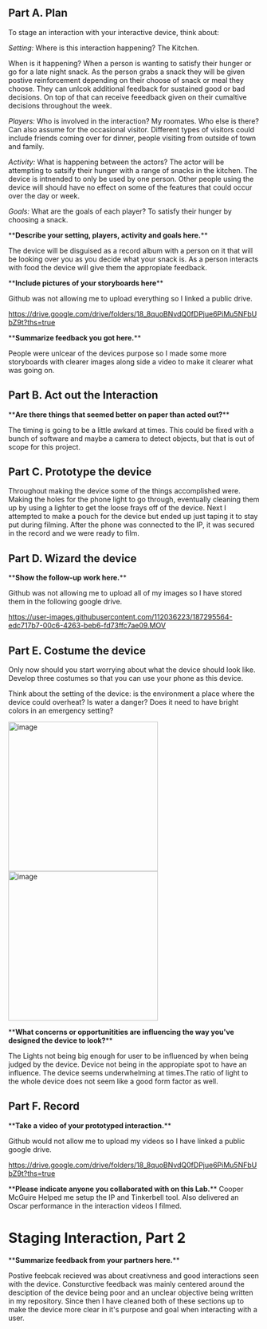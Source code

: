 

## Part A. Plan 

To stage an interaction with your interactive device, think about:

_Setting:_ Where is this interaction happening? The Kitchen.

When is it happening? When a person is wanting to satisfy their hunger or go for a late night snack. As the person grabs a snack they will be given postive reinforcement depending on their choose of snack or meal they choose. They can unlcok additional feedback for sustained good or bad decisions. On top of that can receive feeedback given on their cumaltive decisions throughout the week.

_Players:_ Who is involved in the interaction? My roomates. 
Who else is there? Can also assume for the occasional visitor. Different types of visitors could include friends coming over for dinner, people visiting from outside of town and family.

_Activity:_ 
What is happening between the actors? 
The actor will be attempting to satsify their hunger with a range of snacks in the kitchen. The device is intnended to only be used by one person. Other people using the device will should have no effect on some of the features that could occur over the day or week.

_Goals:_ 
What are the goals of each player?
To satisfy their hunger by choosing a snack.


\*\***Describe your setting, players, activity and goals here.**\*\*

 The device will be disguised as a record album with a person on it that will be looking over you as you decide what your snack is. As a person interacts with food the device will give them the appropiate feedback.

\*\***Include pictures of your storyboards here**\*\*

Github was not allowing me to upload everything so I linked a public drive.

https://drive.google.com/drive/folders/18_8quoBNvdQ0fDPjue6PiMu5NFbUbZ9t?ths=true

\*\***Summarize feedback you got here.**\*\*

People were unlcear of the devices purpose so I made some more storyboards with clearer images along side a video to make it clearer what was going on.

## Part B. Act out the Interaction


\*\***Are there things that seemed better on paper than acted out?**\*\*

The timing is going to be a little awkard at times. This could be fixed with a bunch of software and maybe a camera to detect objects, but that is out of scope for this project.


## Part C. Prototype the device

Throughout making the device some of the things accomplished were. Making the holes for the phone light to go through, eventually cleaning them up by using a lighter to get the loose frays off of the device. Next I attempted to make a pouch for the device but ended up just taping it to stay put during filming. After the phone was connected to the IP, it was secured in the record and we were ready to film.

## Part D. Wizard the device


\*\***Show the follow-up work here.**\*\*

Github was not allowing me to upload all of my images so I have stored them in the following google drive.

https://user-images.githubusercontent.com/112036223/187295564-edc717b7-00c6-4263-beb6-fd73ffc7ae09.MOV



## Part E. Costume the device

Only now should you start worrying about what the device should look like. Develop three costumes so that you can use your phone as this device.

Think about the setting of the device: is the environment a place where the device could overheat? Is water a danger? Does it need to have bright colors in an emergency setting?

<img width="300" alt="image" src="https://user-images.githubusercontent.com/112036223/187296820-147d99f4-3f7d-4aa1-8edb-66c634b2603c.png">


<img width="300" alt="image" src="https://user-images.githubusercontent.com/112036223/187297480-86a4fbc8-9b1f-402e-9209-ec130999ae16.png">






\*\***What concerns or opportunitities are influencing the way you've designed the device to look?**\*\*

The Lights not being big enough for user to be influenced by when being judged by the device. Device not being in the appropiate spot to have an influence. The device seems underwhelming at times.The ratio of light to the whole device does not seem like a good form factor as well.

## Part F. Record

\*\***Take a video of your prototyped interaction.**\*\*

Github would not allow me to upload my videos so I have linked a public google drive.

https://drive.google.com/drive/folders/18_8quoBNvdQ0fDPjue6PiMu5NFbUbZ9t?ths=true



\*\***Please indicate anyone you collaborated with on this Lab.**\*\*
Cooper McGuire Helped me setup the IP and Tinkerbell tool. Also delivered an Oscar performance in the interaction videos I filmed.


# Staging Interaction, Part 2 

\*\***Summarize feedback from your partners here.**\*\*

Postive feebcak recieved was about creativness and good interactions seen with the device. Consturctive feedback was mainly centered around the desciption of the device being poor and an unclear objective being written in my repository. Since then I have cleaned both of these sections up to make the device more clear in it's purpose and goal when interacting with a user.

